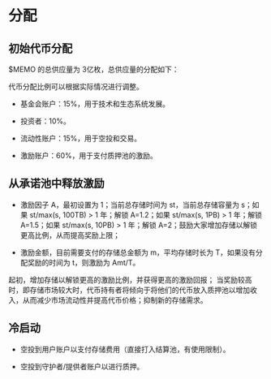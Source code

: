 # 分配

## 初始代币分配

$MEMO 的总供应量为 3亿枚，总供应量的分配如下：

代币分配比例可以根据实际情况进行调整。

+ 基金会账户：15%，用于技术和生态系统发展。

+ 投资者：10%。

+ 流动性账户：15%，用于空投和交易。

+ 激励账户：60%，用于支付质押池的激励。

## 从承诺池中释放激励

+ 激励因子 A，最初设置为 1；当前总存储时间为 st，当前总存储容量为 s；如果 st/max(s, 100TB) > 1 年；解锁 A=1.2；如果 st/max(s, 1PB) > 1 年；解锁 A=1.5；如果 st/max(s, 10PB) > 1 年；解锁 A=2；鼓励大家增加存储以解锁更高比例，从而提高奖励上限；

+ 激励金额，目前需要支付的存储总金额为 m，平均存储时长为 T，如果没有分配奖励的时间为 t，则激励为 Amt/T。

起初，增加存储以解锁更高的激励比例，并获得更高的激励回报；
当奖励较高时，即存储市场较大时，代币持有者将倾向于将他们的代币放入质押池以增加收入，从而减少市场流动性并提高代币价格；抑制新的存储需求。

## 冷启动

+ 空投到用户账户以支付存储费用（直接打入结算池，有使用限制）。

+ 空投到守护者/提供者账户以进行质押。
